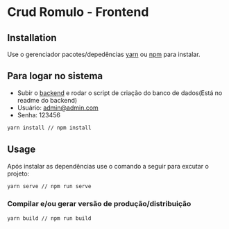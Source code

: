 # Crud Romulo - Frontend

## Installation

Use o gerenciador pacotes/depedências [yarn](https://yarnpkg.com/) ou [npm](https://www.npmjs.com/) para instalar.

## Para logar no sistema

-   Subir o [backend](https://github.com/romulofssGit/crud-romulo-backend) e rodar o script de criação do banco de dados(Está no readme do backend)
-   Usuário: admin@admin.com
-   Senha: 123456

```bash
yarn install // npm install
```

## Usage

Após instalar as dependências use o comando a seguir para excutar o projeto:

```bash
yarn serve // npm run serve
```

### Compilar e/ou gerar versão de produção/distribuição

```
yarn build // npm run build
```
